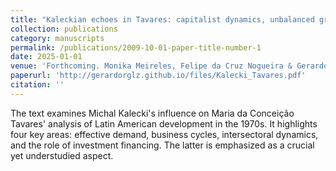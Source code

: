 ```yaml
---
title: "Kaleckian echoes in Tavares: capitalist dynamics, unbalanced growth, and financing in the periphery"
collection: publications
category: manuscripts
permalink: /publications/2009-10-01-paper-title-number-1
date: 2025-01-01
venue: 'Forthcoming. Monika Meireles, Felipe da Cruz Nogueira & Gerardo Ruiz'
paperurl: 'http://gerardorglz.github.io/files/Kalecki_Tavares.pdf'
citation: ''
---
```


The text examines Michal Kalecki's influence on Maria da Conceição Tavares' analysis of Latin American development in the 1970s. It highlights four key areas: effective demand, business cycles, intersectoral dynamics, and the role of investment financing. The latter is emphasized as a crucial yet understudied aspect.
